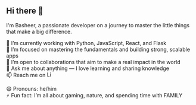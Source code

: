 ## Hi there 👋  
I'm Basheer, a passionate developer on a journey to master the little things that make a big difference.

🔭 I’m currently working with Python, JavaScript, React, and Flask  
🌱 I’m focused on mastering the fundamentals and building strong, scalable apps  
👯 I’m open to collaborations that aim to make a real impact in the world  
💬 Ask me about anything — I love learning and sharing knowledge  
📫 Reach me on  <a href="https://www.linkedin.com/in/basheerkhn/" target="_blank">
  <img src="https://cdn.jsdelivr.net/gh/devicons/devicon/icons/linkedin/linkedin-original.svg" alt="LinkedIn" width="15" />
</a>

😄 Pronouns: he/him  
⚡ Fun fact: I’m all about gaming, nature, and spending time with FAMILY
